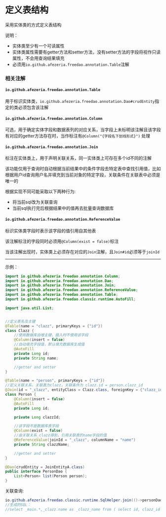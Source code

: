 # 定义表结构

采用实体类的方式定义表结构

说明：

- 实体类至少有一个可读属性
- 实体类属性需要有getter方法和setter方法，没有setter方法的字段将视作只读属性，不会用查询结果填充
- 必须用`io.github.afezeria.freedao.annotation.Table`注解

### 相关注解

#### `io.github.afezeria.freedao.annotation.Table`

用于标识实体类，`io.github.afezeria.freedao.annotation.Dao#crudEntity`指定的类必须包含该注解

#### `io.github.afezeria.freedao.annotation.Column`

可选，用于确定实体字段和数据表列的对应关系，当字段上未标明该注解且该字段有对应的getter方法存在时，当作标注有`@Column("{字段名下划线形式}")`
处理

#### `io.github.afezeria.freedao.annotation.Join`

标注在实体类上，用于声明关联关系，同一实体类上可存在多个id不同的注解

该功能仅用于查询时自动根据当前结果中的条件字段去特定表中查找引用值，比如根据用户id查询用户名并填充到当前对象的特定字段，关联条件在关联表中必须是唯一的

根据实现不同可能采取以下两种行为:

- 将当前sql改为关联查询
- 当前sql执行完后根据结果中的值再去批量查询数据库

#### `io.github.afezeria.freedao.annotation.ReferenceValue`

标识实体类字段时表示该字段的值引用自其他表

该注解标注的字段同时必须用`@Column(exist = false)`标注

当该注解出现时，实体类上必须存在对应的`Join`注解，且`Join#id`必须等于`joinId`



---
示例：

```java
import io.github.afezeria.freedao.annotation.Column;
import io.github.afezeria.freedao.annotation.Dao;
import io.github.afezeria.freedao.annotation.Join;
import io.github.afezeria.freedao.annotation.ReferenceValue;
import io.github.afezeria.freedao.annotation.Table;
import io.github.afezeria.freedao.classic.runtime.AutoFill;

import java.util.List;


//定义表名及主键
@Table(name = "clazz", primaryKeys = {"id"})
class Clazz {
    //使用数据库自增主键，插入时不使用该字段
    @Column(insert = false)
    //自动填充字段值，默认填充数据库生成值
    @AutoFill
    private Long id;
    private String name;

    //getter and setter
}

@Table(name = "person", primaryKeys = {"id"})
//定义关联关系，关联表为clazz，关联条件为 clazz.id = person.clazz_id
@Join(id = "_clazz", entityClass = Clazz.class, foreignKey = {"clazz_id"})
class Person {
    @Column(insert = false)
    @AutoFill
    private Long id;

    private Long clazzId;

    //该字段不是数据库表字段
    @Column(exist = false)
    //由关联关系_clazz得到，引用关联表的name字段的值
    @ReferenceValue(joinId = "_clazz", columnName = "name")
    private String clazzName;

    //getter and setter
}

@Dao(crudEntity = JoinEntityA.class)
public interface PersonDao {
    List<Person> list(Person person);
}

```

关联查询:

```java
io.github.afezeria.freedao.classic.runtime.SqlHelper.join(()->personDao.list(null));
//生成的SQL：
//select _main.*,_clazz.name as _clazz_name from ( select id, clazz_id from person ) as _main left join clazz as _clazz on _clazz.id = _main.clazz_id
```
